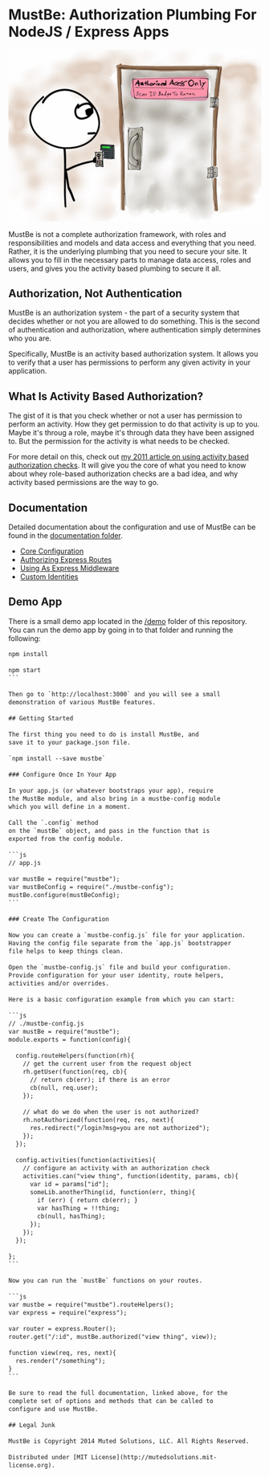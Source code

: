 # MustBe: Authorization Plumbing For NodeJS / Express Apps

![](./assets/authorized-access-only.jpg)

MustBe is not a complete authorization framework, with roles
and responsibilities and models and data access and everything
that you need. Rather, it is the underlying plumbing that you
need to secure your site. It allows you to fill in the 
necessary parts to manage data access, roles and users, and
gives you the activity based plumbing to secure it all. 

## Authorization, Not Authentication

MustBe is an authorization system - the part of a security system
that decides whether or not you are allowed to do something. This
is the second of authentication and authorization, where authentication
simply determines who you are. 

Specifically, MustBe is an activity based authorization system. It
allows you to verify that a user has permissions to perform any
given activity in your application.

## What Is Activity Based Authorization?

The gist of it is that you check whether or not a user
has permission to perform an activity. How they get permission
to do that activity is up to you. Maybe it's throug a role,
maybe it's through data they have been assigned to. But the
permission for the activity is what needs to be checked.

For more detail on this, check out 
[my 2011 article on using activity based authorization checks](http://lostechies.com/derickbailey/2011/05/24/dont-do-role-based-authorization-checks-do-activity-based-checks/). 
It will give you the core of what you need to know about
whey role-based authorization checks are a bad idea, and why
activity based permissions are the way to go. 

## Documentation

Detailed documentation about the configuration and use of
MustBe can be found in the [documentation folder](docs).

* [Core Configuration](docs/configure.md)
* [Authorizing Express Routes](docs/authorize-routes.md)
* [Using As Express Middleware](docs/middleware.md)
* [Custom Identities](docs/custom-identities.md)

## Demo App

There is a small demo app located in the [/demo](./demo)
folder of this repository. You can run the demo app by
going in to that folder and running the following:

````
npm install

npm start
```

Then go to `http://localhost:3000` and you will see a small
demonstration of various MustBe features.

## Getting Started

The first thing you need to do is install MustBe, and
save it to your package.json file.

`npm install --save mustbe`

### Configure Once In Your App

In your app.js (or whatever bootstraps your app), require
the MustBe module, and also bring in a mustbe-config module
which you will define in a moment. 

Call the `.config` method
on the `mustBe` object, and pass in the function that is
exported from the config module.

```js
// app.js

var mustBe = require("mustbe");
var mustBeConfig = require("./mustbe-config");
mustBe.configure(mustBeConfig);
```

### Create The Configuration

Now you can create a `mustbe-config.js` file for your application.
Having the config file separate from the `app.js` bootstrapper
file helps to keep things clean.

Open the `mustbe-config.js` file and build your configuration.
Provide configuration for your user identity, route helpers, 
activities and/or overrides.

Here is a basic configuration example from which you can start:

```js
// ./mustbe-config.js
var mustBe = require("mustbe");
module.exports = function(config){

  config.routeHelpers(function(rh){
    // get the current user from the request object
    rh.getUser(function(req, cb){
      // return cb(err); if there is an error
      cb(null, req.user);
    });

    // what do we do when the user is not authorized?
    rh.notAuthorized(function(req, res, next){
      res.redirect("/login?msg=you are not authorized");
    });
  });

  config.activities(function(activities){
    // configure an activity with an authorization check
    activities.can("view thing", function(identity, params, cb){
      var id = params["id"];
      someLib.anotherThing(id, function(err, thing){
        if (err) { return cb(err); }
        var hasThing = !!thing;
        cb(null, hasThing);
      });
    });
  });

};
```

Now you can run the `mustBe` functions on your routes.

```js
var mustbe = require("mustbe").routeHelpers();
var express = require("express");

var router = express.Router();
router.get("/:id", mustBe.authorized("view thing", view));

function view(req, res, next){
  res.render("/something");
}
```

Be sure to read the full documentation, linked above, for the
complete set of options and methods that can be called to
configure and use MustBe.

## Legal Junk

MustBe is Copyright 2014 Muted Solutions, LLC. All Rights Reserved.

Distributed under [MIT License](http://mutedsolutions.mit-license.org).
